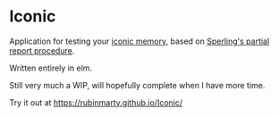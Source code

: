 # Iconic

Application for testing your [iconic memory](https://en.wikipedia.org/wiki/Iconic_memory), based on [Sperling's partial report procedure](https://en.wikipedia.org/wiki/Iconic_memory#Sperling's_partial_report_procedure).

Written entirely in elm.

Still very much a WIP, will hopefully complete when I have more time.

Try it out at https://rubinmarty.github.io/Iconic/
